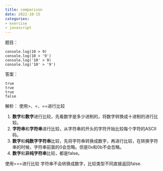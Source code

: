 ```yaml
---
title: comparison
date: 2022-10-15
categories: 
- exercise
- javascript
---
```


题目：
```
console.log(10 > 9)
console.log(10 > '9')
console.log('10' > 9)
console.log('10' > '9')
```

答案：
```
true
true
true
false
```

解析：
使用>、<、==进行比较
1. **数字**和**数字**进行比较，先看数字是多少进制的，将数字转换成十进制的进行比较。
2. **字符串**和**字符串**进行比较，从字符串的开头的字符开始比较每个字符的ASCII码。
3. **数字**和**纯数字字符串**比较，先将字符串转换成数字，再进行比较，在转换字符串的时候，字符串前面的0会忽略。但是0x和0b不会忽略。
4. **数字**和**非纯字符串**比较，都是false。

使用===进行比较
字符串不会转换成数字，比较类型不同直接返回false.
